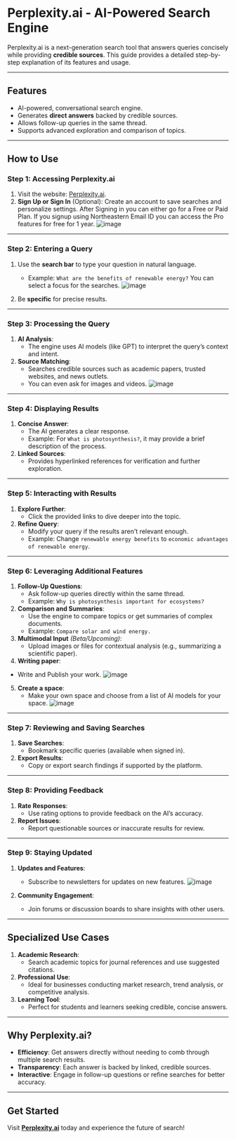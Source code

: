 # **Perplexity.ai - AI-Powered Search Engine**

Perplexity.ai is a next-generation search tool that answers queries concisely while providing **credible sources**. This guide provides a detailed step-by-step explanation of its features and usage.

---

## **Features**
- AI-powered, conversational search engine.
- Generates **direct answers** backed by credible sources.
- Allows follow-up queries in the same thread.
- Supports advanced exploration and comparison of topics.

---

## **How to Use**

### **Step 1: Accessing Perplexity.ai**
1. Visit the website: [Perplexity.ai](https://www.perplexity.ai).
2. **Sign Up or Sign In** (Optional): Create an account to save searches and personalize settings.
    After Signing in you can either go for a Free or Paid Plan. If you signup using Northeastern Email ID
    you can access the Pro features for free for 1 year.
   ![image](https://github.com/user-attachments/assets/60874237-5fc2-413e-9d9b-d1913ed01d6b)


---

### **Step 2: Entering a Query**
1. Use the **search bar** to type your question in natural language.
   - Example: `What are the benefits of renewable energy?`
     You can select a focus for the searches.
     ![image](https://github.com/user-attachments/assets/39bcc1e6-33c8-47a7-af11-791d6a8ba057)

2. Be **specific** for precise results.

---

### **Step 3: Processing the Query**
1. **AI Analysis**:
   - The engine uses AI models (like GPT) to interpret the query’s context and intent.
2. **Source Matching**:
   - Searches credible sources such as academic papers, trusted websites, and news outlets.
   - You can even ask for images and videos.
     ![image](https://github.com/user-attachments/assets/4a149058-8def-4511-a2a2-fef9a75d764f)


---

### **Step 4: Displaying Results**
1. **Concise Answer**:
   - The AI generates a clear response.
   - Example: For `What is photosynthesis?`, it may provide a brief description of the process.
2. **Linked Sources**:
   - Provides hyperlinked references for verification and further exploration.

---

### **Step 5: Interacting with Results**
1. **Explore Further**:
   - Click the provided links to dive deeper into the topic.
2. **Refine Query**:
   - Modify your query if the results aren't relevant enough.
   - Example: Change `renewable energy benefits` to `economic advantages of renewable energy`.

---

### **Step 6: Leveraging Additional Features**
1. **Follow-Up Questions**:
   - Ask follow-up queries directly within the same thread.
   - Example: `Why is photosynthesis important for ecosystems?`
2. **Comparison and Summaries**:
   - Use the engine to compare topics or get summaries of complex documents.
   - Example: `Compare solar and wind energy.`
3. **Multimodal Input** *(Beta/Upcoming)*:
   - Upload images or files for contextual analysis (e.g., summarizing a scientific paper).
4.  **Writing paper**:
   - Write and Publish your work.
     ![image](https://github.com/user-attachments/assets/e3f0f35c-6896-414a-8170-25eb2b6682d9)
     
5. **Create a space**:
   - Make your own space and choose from a list of AI models for your space.
     ![image](https://github.com/user-attachments/assets/1e165ee2-6fdc-4f6b-b74d-362d9fedf80f)



---

### **Step 7: Reviewing and Saving Searches**
1. **Save Searches**:
   - Bookmark specific queries (available when signed in).
2. **Export Results**:
   - Copy or export search findings if supported by the platform.

---

### **Step 8: Providing Feedback**
1. **Rate Responses**:
   - Use rating options to provide feedback on the AI’s accuracy.
2. **Report Issues**:
   - Report questionable sources or inaccurate results for review.

---

### **Step 9: Staying Updated**
1. **Updates and Features**:
   - Subscribe to newsletters for updates on new features.
     ![image](https://github.com/user-attachments/assets/4120ac07-dd08-413e-875a-4e9459147e4e)

2. **Community Engagement**:
   - Join forums or discussion boards to share insights with other users.

---

## **Specialized Use Cases**
1. **Academic Research**:
   - Search academic topics for journal references and use suggested citations.
2. **Professional Use**:
   - Ideal for businesses conducting market research, trend analysis, or competitive analysis.
3. **Learning Tool**:
   - Perfect for students and learners seeking credible, concise answers.

---

## **Why Perplexity.ai?**
- **Efficiency**: Get answers directly without needing to comb through multiple search results.
- **Transparency**: Each answer is backed by linked, credible sources.
- **Interactive**: Engage in follow-up questions or refine searches for better accuracy.

---

## **Get Started**
Visit **[Perplexity.ai](https://www.perplexity.ai)** today and experience the future of search!

